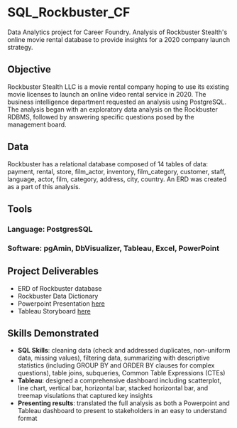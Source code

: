 # SQL_Rockbuster_CF
Data Analytics project for Career Foundry. Analysis of Rockbuster Stealth's online movie rental database to provide insights for a 2020 company launch strategy.

## **Objective**
Rockbuster Stealth LLC is a movie rental company hoping to use its existing movie licenses to launch an online video rental service in 2020. The business intelligence department requested an analysis using PostgreSQL. The analysis began with an exploratory data analysis on the Rockbuster RDBMS, followed by answering specific questions posed by the management board. 

## **Data**
Rockbuster has a relational database composed of 14 tables of data: payment, rental, store, film_actor, inventory, film_category, customer, staff, language, actor, film, category, address, city, country. An ERD was created as a part of this analysis.

## **Tools**
### Language: PostgresSQL
### Software: pgAmin, DbVisualizer, Tableau, Excel, PowerPoint

## **Project Deliverables**
- ERD of Rockbuster database
- Rockbuster Data Dictionary
- Powerpoint Presentation [here](https://docs.google.com/presentation/d/1itPRynfVecUpBXPNVQkK1x7ufc5hNlei/edit?usp=sharing&ouid=117787708180877229785&rtpof=true&sd=true)
- Tableau Storyboard [here](https://public.tableau.com/views/RockbusterMarketingStrategy/RockbusterStoryboard?:language=en-US&:display_count=n&:origin=viz_share_link)


## **Skills Demonstrated**
- **SQL Skills**: cleaning data (check and addressed duplicates, non-uniform data, missing values), filtering data, summarizing with descriptive statistics (including GROUP BY and ORDER BY clauses for complex questions), table joins, subqueries, Common Table Expressions (CTEs)
- **Tableau**: designed a comprehensive dashboard including scatterplot, line chart, vertical bar, horizontal bar, stacked horizontal bar, and treemap visulations that captured key insights
- **Presenting results**: translated the full analysis as both a Powerpoint and Tableau dashboard to present to stakeholders in an easy to understand format
